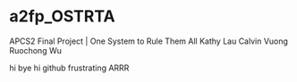# a2fp_OSTRTA
APCS2 Final Project | One System to Rule Them All
Kathy Lau
Calvin Vuong
Ruochong Wu

hi
bye
hi
github frustrating ARRR